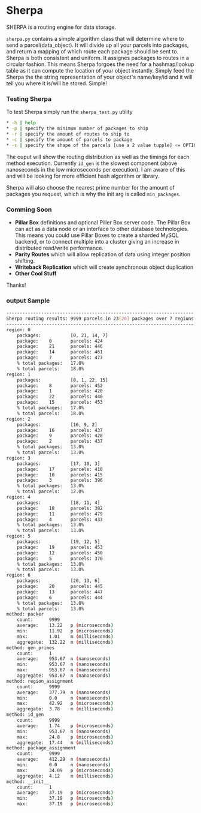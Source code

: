 # Sherpa
SHERPA is a routing engine for data storage.

`sherpa.py` contains a simple algorithm class that will determine where to send a parcel(data_object). It will divide up all your parcels into packages, and return a mapping of which route each package should be sent to. Sherpa is both consistent and uniform. It assignes packages to routes in a circular fashion. This means Sherpa forgoes the need for a hashmap/lookup table as it can compute the location of your object instantly. Simply feed the Sherpa the the string representation of your object's name/key/id and it will tell you where it is/will be stored. Simple!

### Testing Sherpa
To test Sherpa simply run the `sherpa_test.py` utility
```bash
* -h | help
* -p | specify the minimum number of packages to ship
* -r | specify the amount of routes to ship to
* -c | specify the amount of parcels to package
* -s | specify the shape of the parcels [use a 2 value tupple] <= OPTIONAL
```
The ouput will show the routing distribution as well as the timings for each method execution. Currently `id_gen` is the slowest component (above nanoseconds in the low microseconds per execution). I am aware of this and will be looking for more efficient hash algorithm or library.

Sherpa will also choose the nearest prime number for the amount of packages you request, which is why the init arg is called `min_packages`.

### Comming Soon

* **Pillar Box** definitions and optional Piller Box server code. The Pillar Box can act as a data node or an interface to other database technologies. This means you could use Pillar Boxes to create a sharded MySQL backend, or to connect multiple <popular noSQL databases> into a cluster giving an increase in distributed read/write performance.
* **Parity Routes** which will allow replication of data using integer position shifting.
* **Writeback Replication** which will create aynchronous object duplication
* **Other Cool Stuff**

Thanks!

### output Sample
```bash
----------------------------------------------------------------------
Sherpa routing results: 9999 parcels in 23[20] packages over 7 regions
----------------------------------------------------------------------
region: 0
	packages:		    [0, 21, 14, 7]
	package:	0	    parcels: 424
	package:	21	    parcels: 446
	package:	14	    parcels: 461
	package:	7	    parcels: 477
	% total packages:	17.0%
	% total parcels:	18.0%
region: 1
	packages:		    [8, 1, 22, 15]
	package:	8	    parcels: 452
	package:	1	    parcels: 420
	package:	22	    parcels: 440
	package:	15	    parcels: 453
	% total packages:	17.0%
	% total parcels:	18.0%
region: 2
	packages:		    [16, 9, 2]
	package:	16	    parcels: 437
	package:	9	    parcels: 428
	package:	2	    parcels: 437
	% total packages:	13.0%
	% total parcels:	13.0%
region: 3
	packages:		    [17, 10, 3]
	package:	17	    parcels: 410
	package:	10	    parcels: 415
	package:	3	    parcels: 396
	% total packages:	13.0%
	% total parcels:	12.0%
region: 4
	packages:		    [18, 11, 4]
	package:	18	    parcels: 382
	package:	11	    parcels: 479
	package:	4	    parcels: 433
	% total packages:	13.0%
	% total parcels:	13.0%
region: 5
	packages:		    [19, 12, 5]
	package:	19	    parcels: 453
	package:	12	    parcels: 450
	package:	5	    parcels: 370
	% total packages:	13.0%
	% total parcels:	13.0%
region: 6
	packages:		    [20, 13, 6]
	package:	20	    parcels: 445
	package:	13	    parcels: 447
	package:	6	    parcels: 444
	% total packages:	13.0%
	% total parcels:	13.0%
method:	packer
	count:		9999
	average:	13.22	p (microseconds)
	min:		11.92	p (microseconds)
	max:		1.01	m (milliseconds)
	aggregate:	132.22	m (milliseconds)
method:	gen_primes
	count:		1
	average:	953.67	n (nanoseconds)
	min:		953.67	n (nanoseconds)
	max:		953.67	n (nanoseconds)
	aggregate:	953.67	n (nanoseconds)
method:	region_assignment
	count:		9999
	average:	377.79	n (nanoseconds)
	min:		0.0	    n (nanoseconds)
	max:		42.92	p (microseconds)
	aggregate:	3.78	m (milliseconds)
method:	id_gen
	count:		9999
	average:	1.74	p (microseconds)
	min:		953.67	n (nanoseconds)
	max:		24.8	p (microseconds)
	aggregate:	17.44	m (milliseconds)
method:	package_assignment
	count:		9999
	average:	412.29	n (nanoseconds)
	min:		0.0	    n (nanoseconds)
	max:		34.09	p (microseconds)
	aggregate:	4.12	m (milliseconds)
method:	__init__
	count:		1
	average:	37.19	p (microseconds)
	min:		37.19	p (microseconds)
	max:		37.19	p (microseconds)
```
